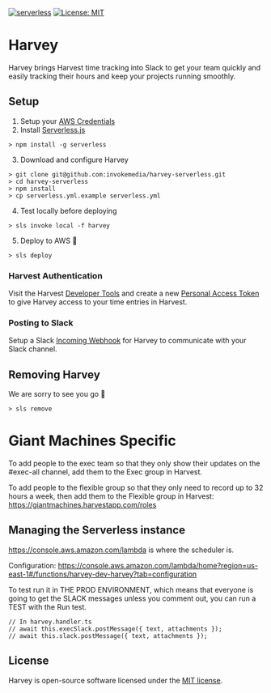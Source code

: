 [![serverless](http://public.serverless.com/badges/v3.svg)](http://www.serverless.com)
[![License: MIT](https://img.shields.io/badge/License-MIT-yellow.svg)](https://opensource.org/licenses/MIT)

# Harvey

Harvey brings Harvest time tracking into Slack to get your team quickly and easily tracking their hours and keep your projects running smoothly.

## Setup

1. Setup your [AWS Credentials](https://github.com/serverless/serverless/blob/master/docs/providers/aws/guide/credentials.md)
2. Install [Serverless.js](https://serverless.com)

```
> npm install -g serverless
```

3. Download and configure Harvey

```
> git clone git@github.com:invokemedia/harvey-serverless.git
> cd harvey-serverless
> npm install
> cp serverless.yml.example serverless.yml
```

4. Test locally before deploying

```
> sls invoke local -f harvey
```

5. Deploy to AWS 🎉

```
> sls deploy
```

### Harvest Authentication

Visit the Harvest [Developer Tools](https://id.getharvest.com/developers) and create a new [Personal Access Token](https://help.getharvest.com/api-v2/authentication-api/authentication/authentication/#personal-access-tokens) to give Harvey access to your time entries in Harvest.

### Posting to Slack

Setup a Slack [Incoming Webhook](https://api.slack.com/incoming-webhooks) for Harvey to communicate with your Slack channel.

## Removing Harvey

We are sorry to see you go 👋

```
> sls remove
```

# Giant Machines Specific

To add people to the exec team so that they only show their updates on the #exec-all channel, add them to the Exec group in Harvest.

To add people to the flexible group so that they only need to record up to 32 hours a week, then add them to the Flexible group in Harvest: https://giantmachines.harvestapp.com/roles

## Managing the Serverless instance

https://console.aws.amazon.com/lambda is where the scheduler is.

Configuration: https://console.aws.amazon.com/lambda/home?region=us-east-1#/functions/harvey-dev-harvey?tab=configuration

To test run it in THE PROD ENVIRONMENT, which means that everyone is going to get the SLACK messages unless you comment out, you can run a TEST with the Run test.

```
// In harvey.handler.ts
// await this.execSlack.postMessage({ text, attachments });
// await this.slack.postMessage({ text, attachments });
```

## License

Harvey is open-source software licensed under the [MIT license](https://opensource.org/licenses/MIT).
